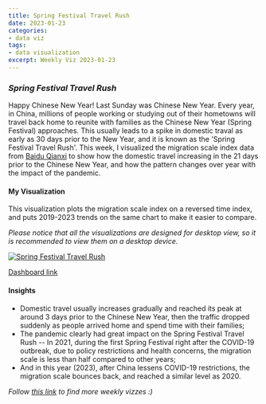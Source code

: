 ```yaml
---
title: Spring Festival Travel Rush
date: 2023-01-23
categories:
- data viz
tags:
- data visualization
excerpt: Weekly Viz 2023-01-23
---
```


### *Spring Festival Travel Rush*

Happy Chinese New Year! Last Sunday was Chinese New Year. Every year, in China, millions of people working or studying out of their hometowns will travel back home to reunite with families as the Chinese New Year (Spring Festival) approaches. This usually leads to a spike in domestic traval as early as 30 days prior to the New Year, and it is known as the 'Spring Festival Travel Rush'. This week, I visualized the migration scale index data from [Baidu Qianxi](https://qianxi.baidu.com/#/) to show how the domestic travel increasing in the 21 days prior to the Chinese New Year, and how the pattern changes over year with the impact of the pandemic.  

#### My Visualization

This visualization plots the migration scale index on a reversed time index, and puts 2019-2023 trends on the same chart to make it easier to compare.  

*Please notice that all the visualizations are designed for desktop view, so it is recommended to view them on a desktop device.*  

<div class='tableauPlaceholder' id='viz1674536677634' style='position: relative'>
  <noscript><a href='#'>
    <img alt='Spring Festival Travel Rush ' src='https:&#47;&#47;public.tableau.com&#47;static&#47;images&#47;20&#47;20230123SpringFestivalTravelRush&#47;SpringFestivalTravelRush&#47;1_rss.png' style='border: none' />
    </a></noscript>
  <object class='tableauViz'  style='display:none;'>
    <param name='host_url' value='https%3A%2F%2Fpublic.tableau.com%2F' />
    <param name='embed_code_version' value='3' />
    <param name='site_root' value='' />
    <param name='name' value='20230123SpringFestivalTravelRush&#47;SpringFestivalTravelRush' />
    <param name='tabs' value='no' />
    <param name='toolbar' value='yes' />
    <param name='static_image' value='https:&#47;&#47;public.tableau.com&#47;static&#47;images&#47;20&#47;20230123SpringFestivalTravelRush&#47;SpringFestivalTravelRush&#47;1.png' />
    <param name='animate_transition' value='yes' />
    <param name='display_static_image' value='yes' />
    <param name='display_spinner' value='yes' />
    <param name='display_overlay' value='yes' />
    <param name='display_count' value='yes' />
    <param name='language' value='en-US' />
    <param name='filter' value='publish=yes' />
  </object></div>      
  <script type='text/javascript'>         
  var divElement = document.getElementById('viz1674536677634');            
  var vizElement = divElement.getElementsByTagName('object')[0];            
  if ( divElement.offsetWidth > 800 ) { vizElement.style.width='800px';vizElement.style.height='627px';} else if ( divElement.offsetWidth > 500 ) { vizElement.style.width='800px';vizElement.style.height='627px';} else { vizElement.style.width='100%';vizElement.style.height='727px';}        
  var scriptElement = document.createElement('script');               
  scriptElement.src = 'https://public.tableau.com/javascripts/api/viz_v1.js';         
  vizElement.parentNode.insertBefore(scriptElement, vizElement);               
</script>  

[Dashboard link](https://public.tableau.com/views/20230123SpringFestivalTravelRush/SpringFestivalTravelRush?:language=en-US&publish=yes&:display_count=n&:origin=viz_share_link)
  
#### Insights
* Domestic travel usually increases gradually and reached its peak at around 3 days prior to the Chinese New Year, then the traffic dropped suddenly as people arrived home and spend time with their families;  
* The pandemic clearly had great impact on the Spring Festival Travel Rush -- In 2021, during the first Spring Festival right after the COVID-19 outbreak, due to policy restrictions and health concerns, the migration scale is less than half compared to other years;  
* And in this year (2023), after China lessens COVID-19 restrictions, the migration scale bounces back, and reached a similar level as 2020.  
  
*Follow [this link](https://yudong-94.github.io/personal-website/project/WeeklyViz2023/) to find more weekly vizzes :)*
